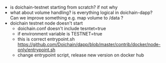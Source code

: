- is doichain-testnet starting from scratch? if not why
- what about volume handling? is everything logical in doichain-dapp? Can we improve something e.g. map volume to /data ?
- doichain testnet node doesn't start
    - doichain.conf doesn't include tesntet=true
    - if environment variable is TESTNET=true 
    - this is correct entrypoint.sh https://github.com/Doichain/dapp/blob/master/contrib/docker/node-only/entrypoint.sh
    - change entrypoint script, release new version on docker hub